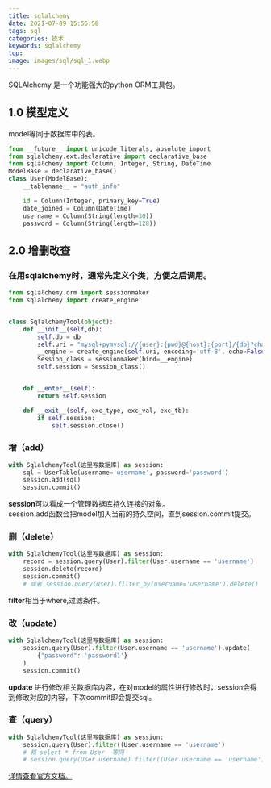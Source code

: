 ```yaml
---
title: sqlalchemy
date: 2021-07-09 15:56:58
tags: sql
categories: 技术
keywords: sqlalchemy
top: 
image: images/sql/sql_1.webp
---
```

SQLAlchemy 是一个功能强大的python ORM工具包。
<!--more-->

## 1.0 模型定义

model等同于数据库中的表。  
```python   
from __future__ import unicode_literals, absolute_import
from sqlalchemy.ext.declarative import declarative_base
from sqlalchemy import Column, Integer, String, DateTime
ModelBase = declarative_base()
class User(ModelBase):
    __tablename__ = "auth_info"

    id = Column(Integer, primary_key=True)
    date_joined = Column(DateTime)
    username = Column(String(length=30))
    password = Column(String(length=128))
```

## 2.0 增删改查  

### 在用sqlalchemy时，通常先定义个类，方便之后调用。
```python
from sqlalchemy.orm import sessionmaker
from sqlalchemy import create_engine


class SqlalchemyTool(object):
    def __init__(self,db):
        self.db = db
        self.uri = "mysql+pymysql://{user}:{pwd}@{host}:{port}/{db}?charset=utf8".format(user=config.Mysql.user,host=config.Mysql.server,port=config.Mysql.port,db=self.db,pwd=config.Mysql.pwd)
        __engine = create_engine(self.uri, encoding='utf-8', echo=False)
        Session_class = sessionmaker(bind=__engine)
        self.session = Session_class()


    def __enter__(self):
        return self.session

    def __exit__(self, exc_type, exc_val, exc_tb):
        if self.session:
            self.session.close()
```

### 增（add）   
```python
with SqlalchemyTool(这里写数据库) as session:
    sql = UserTable(username='username', password='password')
    session.add(sql)
    session.commit()
```
**session**可以看成一个管理数据库持久连接的对象。  
session.add函数会把model加入当前的持久空间，直到session.commit提交。  

### 删（delete）
```python
with SqlalchemyTool(这里写数据库) as session:
    record = session.query(User).filter(User.username == 'username')
    session.delete(record)
    session.commit()
    # 或者 session.query(User).filter_by(username='username').delete()
```
**filter**相当于where,过滤条件。

### 改（update）
```python
with SqlalchemyTool(这里写数据库) as session:
    session.query(User).filter(User.username == 'username').update(
        {"password": 'password1'}
    )
    session.commit()
```
**update** 进行修改相关数据库内容，在对model的属性进行修改时，session会得到修改对应的内容，下次commit即会提交sql。

### 查（query）
```python
with SqlalchemyTool(这里写数据库) as session:
    session.query(User).filter((User.username == 'username')
    # 和 select * from User  等同
    # session.query(User.username).filter((User.username == 'username')
```

[详情查看官方文档。](https://docs.sqlalchemy.org/en/14/)